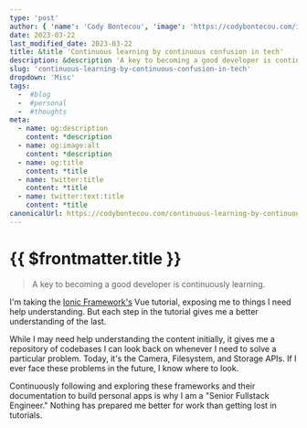 ```yaml
---
type: 'post'
author: { 'name': 'Cody Bontecou', 'image': 'https://codybontecou.com/images/cody-abstract.jpeg' }
date: 2023-03-22
last_modified_date: 2023-03-22
title: &title 'Continuous learning by continuous confusion in tech'
description: &description 'A key to becoming a good developer is continuously learning.'
slug: 'continuous-learning-by-continuous-confusion-in-tech'
dropdown: 'Misc'
tags:
  -  #blog
  -  #personal
  -  #thoughts
meta:
  - name: og:description
    content: *description
  - name: og:image:alt
    content: *description
  - name: og:title
    content: *title
  - name: twitter:title
    content: *title
  - name: twitter:text:title
    content: *title
canonicalUrl: https://codybontecou.com/continuous-learning-by-continuous-confusion-in-tech.html
---
```


# {{ $frontmatter.title }}

> A key to becoming a good developer is continuously learning.

I'm taking the [Ionic Framework's](https://ionicframework.com/) Vue tutorial, exposing me to things I need help understanding. But each step in the tutorial gives me a better understanding of the last.

While I may need help understanding the content initially, it gives me a repository of codebases I can look back on whenever I need to solve a particular problem. Today, it's the Camera, Filesystem, and Storage APIs. If I ever face these problems in the future, I know where to look.

Continuously following and exploring these frameworks and their documentation to build personal apps is why I am a "Senior Fullstack Engineer." Nothing has prepared me better for work than getting lost in tutorials.
